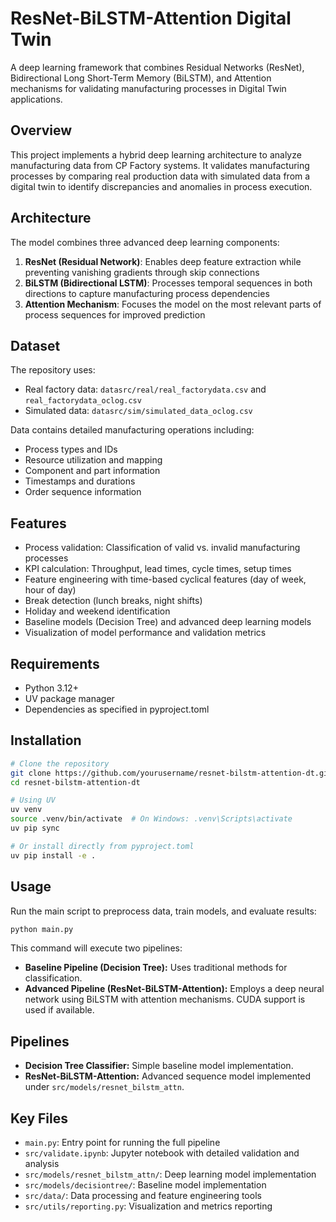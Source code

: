 # ResNet-BiLSTM-Attention Digital Twin

A deep learning framework that combines Residual Networks (ResNet), Bidirectional Long Short-Term Memory (BiLSTM), and Attention mechanisms for validating manufacturing processes in Digital Twin applications.

## Overview

This project implements a hybrid deep learning architecture to analyze manufacturing data from CP Factory systems. It validates manufacturing processes by comparing real production data with simulated data from a digital twin to identify discrepancies and anomalies in process execution.

## Architecture

The model combines three advanced deep learning components:

1. **ResNet (Residual Network)**: Enables deep feature extraction while preventing vanishing gradients through skip connections
2. **BiLSTM (Bidirectional LSTM)**: Processes temporal sequences in both directions to capture manufacturing process dependencies
3. **Attention Mechanism**: Focuses the model on the most relevant parts of process sequences for improved prediction

## Dataset

The repository uses:

- Real factory data: `datasrc/real/real_factorydata.csv` and `real_factorydata_oclog.csv`
- Simulated data: `datasrc/sim/simulated_data_oclog.csv`

Data contains detailed manufacturing operations including:

- Process types and IDs
- Resource utilization and mapping
- Component and part information
- Timestamps and durations
- Order sequence information

## Features

- Process validation: Classification of valid vs. invalid manufacturing processes
- KPI calculation: Throughput, lead times, cycle times, setup times
- Feature engineering with time-based cyclical features (day of week, hour of day)
- Break detection (lunch breaks, night shifts)
- Holiday and weekend identification
- Baseline models (Decision Tree) and advanced deep learning models
- Visualization of model performance and validation metrics

## Requirements

- Python 3.12+
- UV package manager
- Dependencies as specified in pyproject.toml

## Installation

```bash
# Clone the repository
git clone https://github.com/yourusername/resnet-bilstm-attention-dt.git
cd resnet-bilstm-attention-dt

# Using UV
uv venv
source .venv/bin/activate  # On Windows: .venv\Scripts\activate
uv pip sync

# Or install directly from pyproject.toml
uv pip install -e .
```

## Usage

Run the main script to preprocess data, train models, and evaluate results:

```bash
python main.py
```

This command will execute two pipelines:

- **Baseline Pipeline (Decision Tree):** Uses traditional methods for classification.
- **Advanced Pipeline (ResNet-BiLSTM-Attention):** Employs a deep neural network using BiLSTM with attention mechanisms. CUDA support is used if available.

## Pipelines

- **Decision Tree Classifier:** Simple baseline model implementation.
- **ResNet-BiLSTM-Attention:** Advanced sequence model implemented under `src/models/resnet_bilstm_attn`.

## Key Files

- `main.py`: Entry point for running the full pipeline
- `src/validate.ipynb`: Jupyter notebook with detailed validation and analysis
- `src/models/resnet_bilstm_attn/`: Deep learning model implementation
- `src/models/decisiontree/`: Baseline model implementation
- `src/data/`: Data processing and feature engineering tools
- `src/utils/reporting.py`: Visualization and metrics reporting
